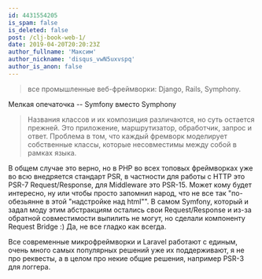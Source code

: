 ```yaml
---
id: 4431554205
is_spam: false
is_deleted: false
post: /clj-book-web-1/
date: 2019-04-20T20:20:23Z
author_fullname: 'Максим'
author_nickname: 'disqus_vwN5uxvspq'
author_is_anon: false
---
```


<blockquote>все промышленные веб-фреймворки: Django, Rails, Symphony.</blockquote><p> Мелкая опечаточка -- Symfony вместо Symphony</p><p></p><blockquote>Названия классов и их композиция различаются, но суть остается прежней. Это приложение, маршрутизатор, обработчик, запрос и ответ. Проблема в том, что каждый фремворк моделирует собственные классы, которые несовместимы между собой в рамках языка.</blockquote><p>В общем cлучае это верно, но в PHP во всех топовых фреймворках уже во всю внедряется стандарт PSR, в частности для работы c HTTP это PSR-7 Request/Response, для Middleware это PSR-15. Может кому будет интересно, ну или чтобы просто запомнил народ, что не все так "по-обезьянне в этой "надстройке над html"". В самом Symfony, который и задал моду этим абстракциям остались свои Request/Response и из-за обратной совместимости выпилить не могут, но сделали компоненту Request Bridge :) Да, не все гладко как всегда.</p><p>Все современные микрофреймворки и Laravel работают с единым, очень много самых популярных решений уже их поддерживают, я не про реквесты, а в целом про некие общие решения, например PSR-3 для логгера.</p>
